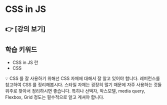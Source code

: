 # CSS in JS

## 👉 [강의 보기]

## 학습 키워드

- CSS in JS 란
- CSS

<aside>
💡 CSS 를 잘 사용하기 위해선 CSS 자체에 대해서 잘 알고 있어야 합니다.
레퍼런스를 참고하여 CSS 를 정리해봅시다. 스타일 자체는 굉장히 많기 때문에 자주 사용하는 것들 위주로 찾아서 정리하시면 좋습니다. 특히나 선택자, 박스모델, media query, Flexbox, Grid 정도는 필수적으로 알고 계셔야 합니다.

</aside>